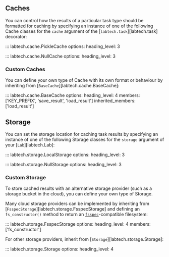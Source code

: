 ## Caches

You can control how the results of a particular task type should be
formatted for caching by specifying an instance of one of the
following Cache classes for the `cache` argument of the
[`labtech.task`][labtech.task] decorator:

::: labtech.cache.PickleCache
    options:
        heading_level: 3

::: labtech.cache.NullCache
    options:
        heading_level: 3

### Custom Caches

You can define your own type of Cache with its own format or behaviour
by inheriting from [`BaseCache`][labtech.cache.BaseCache]:

::: labtech.cache.BaseCache
    options:
        heading_level: 4
        members: ['KEY_PREFIX', 'save_result', 'load_result']
        inherited_members: ['load_result']

## Storage

You can set the storage location for caching task results by
specifying an instance of one of the following Storage classes for the
`storage` argument of your [`Lab`][labtech.Lab]:

::: labtech.storage.LocalStorage
    options:
        heading_level: 3

::: labtech.storage.NullStorage
    options:
        heading_level: 3

### Custom Storage

To store cached results with an alternative storage provider (such as
a storage bucket in the cloud), you can define your own type of
Storage.

Many cloud storage providers can be implemented by inheriting from
[`FsspecStorage`][labtech.storage.FsspecStorage] and defining an
`fs_constructor()` method to return an
[`fsspec`](https://filesystem-spec.readthedocs.io/en/latest/index.html)-compatible
filesystem:

::: labtech.storage.FsspecStorage
    options:
        heading_level: 4
        members: ['fs_constructor']

For other storage providers, inherit from
[`Storage`][labtech.storage.Storage]:

::: labtech.storage.Storage
    options:
        heading_level: 4
